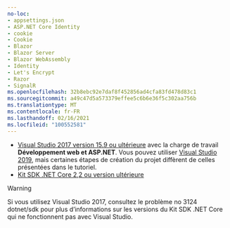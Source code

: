 ```yaml
---
no-loc:
- appsettings.json
- ASP.NET Core Identity
- cookie
- Cookie
- Blazor
- Blazor Server
- Blazor WebAssembly
- Identity
- Let's Encrypt
- Razor
- SignalR
ms.openlocfilehash: 32b8ebc92e7daf8f452856ad4cfa83fd478d83c1
ms.sourcegitcommit: a49c47d5a573379effee5c6b6e36f5c302aa756b
ms.translationtype: MT
ms.contentlocale: fr-FR
ms.lasthandoff: 02/16/2021
ms.locfileid: "100552581"
---
```

* [Visual Studio 2017 version 15.9 ou ultérieure](https://visualstudio.microsoft.com/downloads/) avec la charge de travail **Développement web et ASP.NET**. Vous pouvez utiliser [Visual Studio 2019](https://visualstudio.microsoft.com/downloads/?utm_medium=microsoft&utm_source=docs.microsoft.com&utm_campaign=inline+link&utm_content=download+vs2019), mais certaines étapes de création du projet diffèrent de celles présentées dans le tutoriel.
* [Kit SDK .NET Core 2,2 ou version ultérieure](https://dotnet.microsoft.com/download/dotnet-core)

> [!WARNING]
> Si vous utilisez Visual Studio 2017, consultez le problème no 3124 dotnet/sdk pour plus d’informations sur les versions du Kit SDK .NET Core qui ne fonctionnent pas avec Visual Studio.
